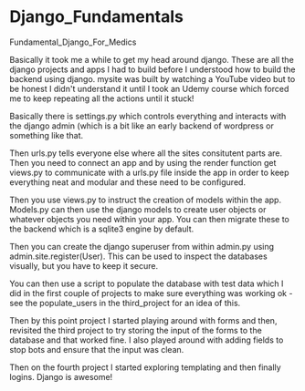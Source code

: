 # Django_Fundamentals

Fundamental_Django_For_Medics

Basically it took me a while to get my head around django. These are all the django projects and apps I had to build before I understood how to build the backend using django. mysite was built by watching a YouTube video but to be honest I didn't understand it until I took an Udemy course which forced me to keep repeating all the actions until it stuck!

Basically there is settings.py which controls everything and interacts with the django admin (which is a bit like an early backend of wordpress or something like that.

Then urls.py tells everyone else where all the sites consitutent parts are. Then you need to connect an app and by using the render function get views.py to communicate with a urls.py file inside the app in order to keep everything neat and modular and these need to be configured.

Then you use views.py to instruct the creation of models within the app. Models.py can then use the django models to create user objects or whatever objects you need within your app. You can then migrate these to the backend which is a sqlite3 engine by default. 

Then you can create the django superuser from within admin.py using admin.site.register(User). This can be used to inspect the databases visually, but you have to keep it secure.

You can then use a script to populate the database with test data which I did in the first couple of projects to make sure everything was working ok - see the populate_users in the third_project for an idea of this.

Then by this point project I started playing around with forms and then, revisited the third project to try storing the input of the forms to the database and that worked fine. I also played around with adding fields to stop bots and ensure that the input was clean.

Then on the fourth project I started exploring templating and then finally logins. Django is awesome!
